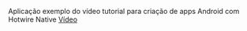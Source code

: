 Aplicação exemplo do vídeo tutorial para criação de apps Android com Hotwire Native
[Vídeo](https://youtu.be/U5adYDjJrJU)
